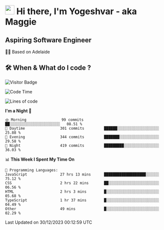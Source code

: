<h1><img src="https://emojis.slackmojis.com/emojis/images/1531849430/4246/blob-sunglasses.gif?1531849430" width="30"/> Hi there, I'm Yogeshvar - aka Maggie</h1>

## Aspiring Software Engineer
🏂🏻  Based on Adelaide 

## 🛠 When & What do I code ?  

![Visitor Badge](https://visitor-badge.feriirawann.repl.co?username=yogeshvar&repo=yogeshvar&label=Visitors&style=plastic&color=%23457BFF&contentType=svg)

<!--START_SECTION:waka-->
![Code Time](http://img.shields.io/badge/Code%20Time-2%2C480%20hrs%2030%20mins-blue)

![Lines of code](https://img.shields.io/badge/From%20Hello%20World%20I%27ve%20Written-4.0%20million%20lines%20of%20code-blue)

**I'm a Night 🦉** 

```text
🌞 Morning                99 commits          ██░░░░░░░░░░░░░░░░░░░░░░░   08.51 % 
🌆 Daytime                301 commits         ██████░░░░░░░░░░░░░░░░░░░   25.88 % 
🌃 Evening                344 commits         ███████░░░░░░░░░░░░░░░░░░   29.58 % 
🌙 Night                  419 commits         █████████░░░░░░░░░░░░░░░░   36.03 % 
```


📊 **This Week I Spent My Time On** 

```text
💬 Programming Languages: 
JavaScript               27 hrs 13 mins      ███████████████████░░░░░░   75.12 % 
CSS                      2 hrs 22 mins       ██░░░░░░░░░░░░░░░░░░░░░░░   06.56 % 
HTML                     2 hrs 3 mins        █░░░░░░░░░░░░░░░░░░░░░░░░   05.68 % 
TypeScript               1 hr 37 mins        █░░░░░░░░░░░░░░░░░░░░░░░░   04.49 % 
Other                    49 mins             █░░░░░░░░░░░░░░░░░░░░░░░░   02.29 % 
```


 Last Updated on 30/12/2023 00:12:59 UTC
<!--END_SECTION:waka-->
